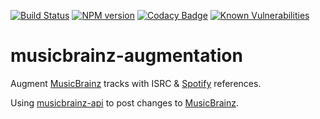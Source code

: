 [![Build Status](https://travis-ci.com/Borewit/musicbrainz-augmentation.svg?branch=master)](https://travis-ci.org/Borewit/musicbrainz-augmentation)
[![NPM version](https://badge.fury.io/js/musicbrainz-augmentation.svg)](https://npmjs.org/package/musicbrainz-augmentation)
[![Codacy Badge](https://api.codacy.com/project/badge/Grade/5289de6ccf224ca8a94f430f8a9f1784)](https://www.codacy.com/app/Borewit/musicbrainz-augmentation?utm_source=github.com&amp;utm_medium=referral&amp;utm_content=Borewit/musicbrainz-augmentation&amp;utm_campaign=Badge_Grade)
[![Known Vulnerabilities](https://snyk.io/test/github/Borewit/musicbrainz-augmentation/badge.svg?targetFile=package.json)](https://snyk.io/test/github/Borewit/musicbrainz-augmentation?targetFile=package.json)

# musicbrainz-augmentation

Augment [MusicBrainz](https://musicbrainz.org) tracks with ISRC & [Spotify](https://www.spotify.com) references.

Using [musicbrainz-api](https://github.com/Borewit/musicbrainz-api) to post changes to [MusicBrainz](https://musicbrainz.org).
